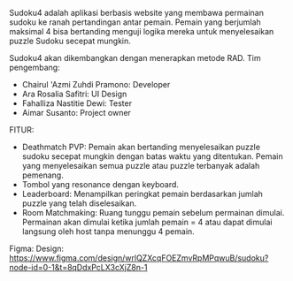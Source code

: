 Sudoku4 adalah aplikasi berbasis website yang membawa permainan sudoku ke ranah pertandingan antar pemain. Pemain yang berjumlah maksimal 4 bisa bertanding menguji logika mereka untuk menyelesaikan puzzle Sudoku secepat mungkin.

Sudoku4 akan dikembangkan dengan menerapkan metode RAD. Tim pengembang:
- Chairul 'Azmi Zuhdi Pramono: Developer
- Ara Rosalia Safitri: UI Design
- Fahalliza Nastitie Dewi: Tester
- Aimar Susanto: Project owner

FITUR:
- Deathmatch PVP: Pemain akan bertanding menyelesaikan puzzle sudoku secepat mungkin dengan batas waktu yang ditentukan. Pemain yang menyelesaikan semua puzzle atau puzzle terbanyak adalah pemenang.
- Tombol yang resonance dengan keyboard.
- Leaderboard: Menampilkan peringkat pemain berdasarkan jumlah puzzle yang telah diselesaikan.
- Room Matchmaking: Ruang tunggu pemain sebelum permainan dimulai. Permainan akan dimulai ketika jumlah pemain = 4 atau dapat dimulai langsung oleh host tanpa menunggu 4 pemain.

Figma:
Design: https://www.figma.com/design/wrlQZXcqFOEZmvRpMPqwuB/sudoku?node-id=0-1&t=8qDdxPcLX3cXjZ8n-1
